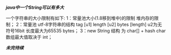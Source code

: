 ***java中一个String可以有多大***

一个字符串的大小限制有如下:
1：常量池大小(1.8移到堆中)的限制 堆内存的限制；
2：常量池 utf-8字符串的结构 tag [u1] length [u2] bytes [length] u2为无符号16bit 长度最大为65535 bytes；
3：new String 结构 为 char[] + hash char 数组最大值取决于 int；

***未完待续***